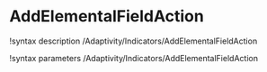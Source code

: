 <!-- MOOSE Documentation Stub: Remove this when content is added. -->

# AddElementalFieldAction

!syntax description /Adaptivity/Indicators/AddElementalFieldAction

!syntax parameters /Adaptivity/Indicators/AddElementalFieldAction
